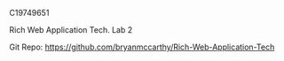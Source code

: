 C19749651

Rich Web Application Tech. Lab 2

Git Repo: https://github.com/bryanmccarthy/Rich-Web-Application-Tech